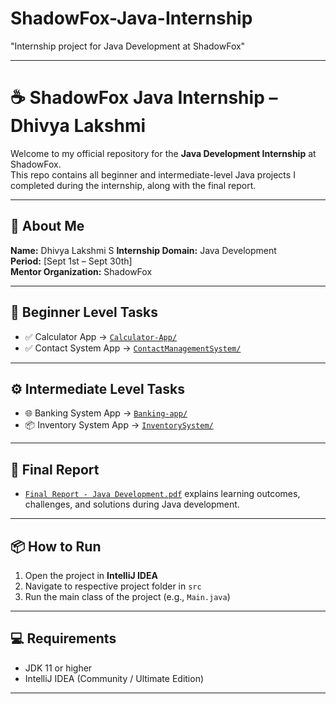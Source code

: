 # ShadowFox-Java-Internship
"Internship project for Java Development at ShadowFox"

---
# ☕ ShadowFox Java Internship – Dhivya Lakshmi

Welcome to my official repository for the **Java Development Internship** at ShadowFox.  
This repo contains all beginner and intermediate-level Java projects I completed during the internship, along with the final report.

---

## 🔗 About Me

**Name:** Dhivya Lakshmi S
**Internship Domain:** Java Development  
**Period:** [Sept 1st – Sept 30th]  
**Mentor Organization:** ShadowFox

---

## 🧩 Beginner Level Tasks

- ✅ Calculator App → [`Calculator-App/`](Beginner_Tasks/Calculator-App)  
- ✅ Contact System App → [`ContactManagementSystem/`](Beginner_Tasks/ContactManagementSystem)

---

## ⚙️ Intermediate Level Tasks

- 🌐 Banking System App → [`Banking-app/`](Intermediate_Tasks/Banking-app)  
- 📦 Inventory System App → [`InventorySystem/`](Intermediate_Tasks/InventorySystem)

---

## 📄 Final Report

- [`Final Report - Java Development.pdf`](Final_Report.pdf) explains learning outcomes, challenges, and solutions during Java development.

---

## 📦 How to Run

1. Open the project in **IntelliJ IDEA**  
2. Navigate to respective project folder in `src`  
3. Run the main class of the project (e.g., `Main.java`)  

---

## 💻 Requirements

- JDK 11 or higher  
- IntelliJ IDEA (Community / Ultimate Edition)  

---

